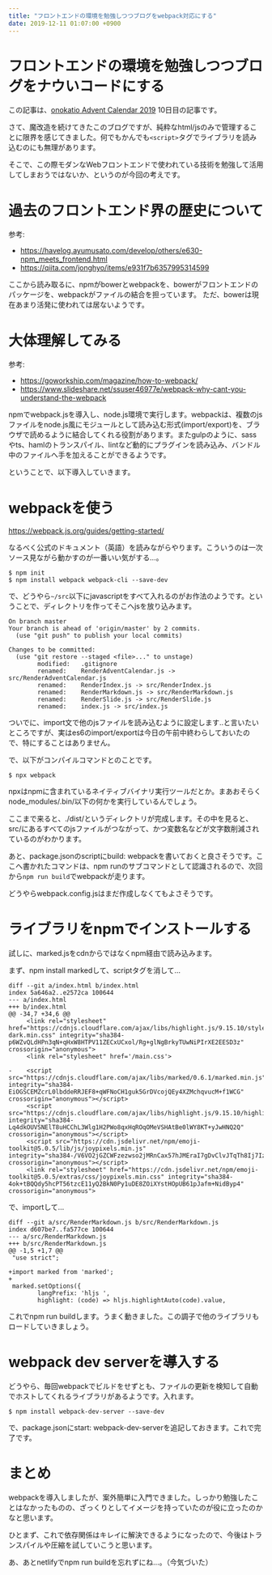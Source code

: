 ```yaml
---
title: "フロントエンドの環境を勉強しつつブログをwebpack対応にする"
date: 2019-12-11 01:07:00 +0900
---
```


フロントエンドの環境を勉強しつつブログをナウいコードにする
===

この記事は、[onokatio Advent Calendar 2019](/adventcalendar/2019/onokatio) 10日目の記事です。  

さて、魔改造を続けてきたこのブログですが、純粋なhtml/jsのみで管理することに限界を感じてきました。何でもかんでも`<script>`タグでライブラリを読み込むのにも無理があります。

そこで、この際モダンなWebフロントエンドで使われている技術を勉強して活用してしまおうではないか、というのが今回の考えです。

# 過去のフロントエンド界の歴史について


参考: 
- https://havelog.ayumusato.com/develop/others/e630-npm_meets_frontend.html
- https://qiita.com/jonghyo/items/e931f7b6357995314599


ここから読み取るに、npmがbowerとwebpackを、bowerがフロントエンドのパッケージを、webpackがファイルの結合を担っています。
ただ、bowerは現在あまり活発に使われては居ないようです。

# 大体理解してみる

参考: 
- https://goworkship.com/magazine/how-to-webpack/
- https://www.slideshare.net/ssuser46977e/webpack-why-cant-you-understand-the-webpack

npmでwebpack.jsを導入し、node.js環境で実行します。webpackは、複数のjsファイルをnode.js風にモジュールとして読み込む形式(import/export)を、ブラウザで読めるように結合してくれる役割があります。またgulpのように、sassやts、hamlのトランスパイル、lintなど動的にプラグインを読み込み、バンドル中のファイルへ手を加えることができるようです。

ということで、以下導入していきます。

# webpackを使う

https://webpack.js.org/guides/getting-started/

なるべく公式のドキュメント（英語）を読みながらやります。こういうのは一次ソース見ながら動かすのが一番いい気がする…。

```shell
$ npm init
$ npm install webpack webpack-cli --save-dev
```

で、どうやら`~/src`以下にjavascriptをすべて入れるのがお作法のようです。ということで、ディレクトリを作ってそこへjsを放り込みます。


```shell
On branch master
Your branch is ahead of 'origin/master' by 2 commits.
  (use "git push" to publish your local commits)

Changes to be committed:
  (use "git restore --staged <file>..." to unstage)
        modified:   .gitignore
        renamed:    RenderAdventCalendar.js -> src/RenderAdventCalendar.js
        renamed:    RenderIndex.js -> src/RenderIndex.js
        renamed:    RenderMarkdown.js -> src/RenderMarkdown.js
        renamed:    RenderSlide.js -> src/RenderSlide.js
        renamed:    index.js -> src/index.js
```

ついでに、import文で他のjsファイルを読み込むように設定します‥と言いたいところですが、実はes6のimport/exportは今日の午前中終わらしておいたので、特にすることはありません。

で、以下がコンパイルコマンドとのことです。

```shell
$ npx webpack
```

npxはnpmに含まれているネイティブバイナリ実行ツールだとか。まあおそらくnode_modules/.bin/以下の何かを実行しているんでしょう。

ここまで来ると、./dist/というディレクトリが完成します。その中を見ると、src/にあるすべてのjsファイルがつながって、かつ変数名などが文字数削減されているのがわかります。

あと、package.jsonのscriptにbuild: webpackを書いておくと良さそうです。ここへ書かれたコマンドは、npm runのサブコマンドとして認識されるので、次回から`npm run build`でwebpackが走ります。

どうやらwebpack.config.jsはまだ作成しなくてもよさそうです。

# ライブラリをnpmでインストールする

試しに、marked.jsをcdnからではなくnpm経由で読み込みます。

まず、npm install markedして、scriptタグを消して…

```diff=
diff --git a/index.html b/index.html
index 5a646a2..e2572ca 100644
--- a/index.html
+++ b/index.html
@@ -34,7 +34,6 @@
     <link rel="stylesheet" href="https://cdnjs.cloudflare.com/ajax/libs/highlight.js/9.15.10/styles/solarized-dark.min.css" integrity="sha384-p6WZvQLdHPn3qN+qHxW8HTPV11ZECxUCxol/Rg+glNgBrkyTUwNiPIrXE2EESD3z" crossorigin="anonymous">
     <link rel="stylesheet" href='/main.css'>

-    <script src="https://cdnjs.cloudflare.com/ajax/libs/marked/0.6.1/marked.min.js" integrity="sha384-EiOGSCEMZcrL0lbddeRRJEF8+qWFNoCH1guk5GrDVcojQEy4XZMchqvucM+f1WCG" crossorigin="anonymous"></script>
     <script src="https://cdnjs.cloudflare.com/ajax/libs/highlight.js/9.15.10/highlight.min.js" integrity="sha384-Lq4dkOUVSNElT8uHCChL3Wlg1H2PWo8qxHqROqOMeVSHAtBe0lWY8KT+yJwHNQ2Q" crossorigin="anonymous"></script>
     <script src="https://cdn.jsdelivr.net/npm/emoji-toolkit@5.0.5/lib/js/joypixels.min.js" integrity="sha384-/V6VO2jGZCWFzezwso2jMRnCax57hJMEraI7gDvClvJTqTh8Ij7IzfAmdzkHQDDS" crossorigin="anonymous"></script>
     <link rel="stylesheet" href="https://cdn.jsdelivr.net/npm/emoji-toolkit@5.0.5/extras/css/joypixels.min.css" integrity="sha384-4ok+tBQQdy5hcPT56tzcE11yQ2BkN0Py1uDE8ZOiXYstHOpUB61pJafm+NidByp4" crossorigin="anonymous">
```

で、importして…

```diff=
diff --git a/src/RenderMarkdown.js b/src/RenderMarkdown.js
index d607be7..fa577ce 100644
--- a/src/RenderMarkdown.js
+++ b/src/RenderMarkdown.js
@@ -1,5 +1,7 @@
 "use strict";

+import marked from 'marked';
+
 marked.setOptions({
        langPrefix: 'hljs ',
        highlight: (code) => hljs.highlightAuto(code).value,
```

これでnpm run buildします。うまく動きました。この調子で他のライブラリもロードしていきましょう。

# webpack dev serverを導入する

どうやら、毎回webpackでビルドをせずとも、ファイルの更新を検知して自動でホストしてくれるライブラリがあるようです。入れます。

```shell
$ npm install webpack-dev-server --save-dev
```

で、package.jsonにstart: webpack-dev-serverを追記しておきます。これで完了です。

# まとめ

webpackを導入しましたが、案外簡単に入門できました。しっかり勉強したことはなかったものの、ざっくりとしてイメージを持っていたのが役に立ったのかなと思います。

ひとまず、これで依存関係はキレイに解決できるようになったので、今後はトランスパイルや圧縮を試していこうと思います。


あ、あとnetlifyでnpm run buildを忘れずにね…。（今気づいた）
